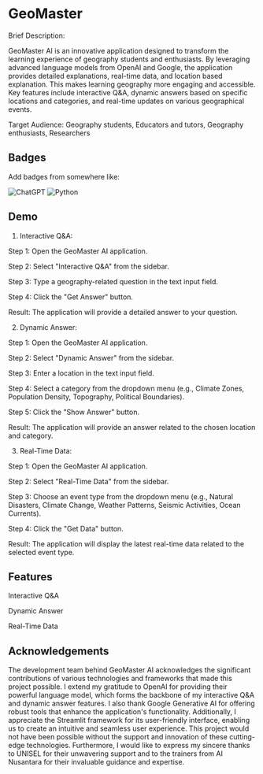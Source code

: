 
# GeoMaster

Brief Description:

GeoMaster AI is an innovative application designed to transform the learning experience of geography students and enthusiasts. 
By leveraging advanced language models from OpenAI and Google, the application provides detailed explanations, real-time data, and location based explanation. 
This makes learning geography more engaging and accessible. 
Key features include interactive Q&A, dynamic answers based on specific locations and categories, and real-time updates on various geographical events.

Target Audience:
Geography students,
Educators and tutors,
Geography enthusiasts,
Researchers

## Badges

Add badges from somewhere like: 

![ChatGPT](https://img.shields.io/badge/chatGPT-74aa9c?style=for-the-badge&logo=openai&logoColor=white)
![Python](https://img.shields.io/badge/python-3670A0?style=for-the-badge&logo=python&logoColor=ffdd54)

## Demo

1. Interactive Q&A:

Step 1: Open the GeoMaster AI application.

Step 2: Select "Interactive Q&A" from the sidebar.

Step 3: Type a geography-related question in the text input field.

Step 4: Click the "Get Answer" button.

Result: The application will provide a detailed answer to your question.

2. Dynamic Answer:

Step 1: Open the GeoMaster AI application.

Step 2: Select "Dynamic Answer" from the sidebar.

Step 3: Enter a location in the text input field.

Step 4: Select a category from the dropdown menu (e.g., Climate Zones, Population Density, Topography, Political Boundaries).

Step 5: Click the "Show Answer" button.

Result: The application will provide an answer related to the chosen location and category.

3. Real-Time Data:

Step 1: Open the GeoMaster AI application.

Step 2: Select "Real-Time Data" from the sidebar.

Step 3: Choose an event type from the dropdown menu (e.g., Natural Disasters, Climate Change, Weather Patterns, Seismic Activities, Ocean Currents).

Step 4: Click the "Get Data" button.

Result: The application will display the latest real-time data related to the selected event type.


## Features

Interactive Q&A

Dynamic Answer

Real-Time Data

## Acknowledgements

The development team behind GeoMaster AI acknowledges the significant contributions of various technologies and frameworks that made this project possible. 
I extend my gratitude to OpenAI for providing their powerful language model, which forms the backbone of my interactive Q&A and dynamic answer features.
I also thank Google Generative AI for offering robust tools that enhance the application's functionality.
Additionally, I appreciate the Streamlit framework for its user-friendly interface, enabling us to create an intuitive and seamless user experience. 
This project would not have been possible without the support and innovation of these cutting-edge technologies. 
Furthermore, I would like to express my sincere thanks to UNISEL for their unwavering support and to the trainers from AI Nusantara for their invaluable guidance and expertise.






